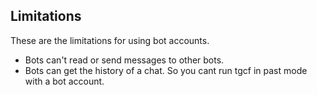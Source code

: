 
## Limitations

These are the limitations for using bot accounts.

- Bots can't read or send messages to other bots.
- Bots can get the history of a chat. So you cant run tgcf in past mode with a bot account.
